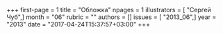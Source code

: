 +++
first-page = 1
title = "Обложка"
npages = 1
illustrators = [ "Сергей Чуб",]
month = "06"
rubric = ""
authors = []
issues = [ "2013_06",]
year = "2013"
date = "2017-04-24T15:37:57+03:00"
+++
